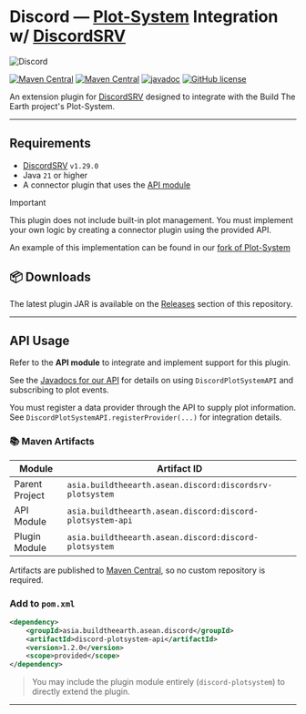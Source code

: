# Discord — [Plot-System](https://github.com/ASEAN-Build-The-Earth/Plot-System) Integration w/ [DiscordSRV](https://github.com/DiscordSRV/DiscordSRV)
![Discord](https://img.shields.io/discord/690908396404080650?style=flat&logo=discord&label=Discord&labelColor=E0E3FF&color=5865F2)

[![Maven Central](https://img.shields.io/maven-central/v/asia.buildtheearth.asean.discord/discordsrv-plotsystem?label=Plugin)](https://central.sonatype.com/artifact/asia.buildtheearth.asean.discord/discord-plotsystem)
[![Maven Central](https://img.shields.io/maven-central/v/asia.buildtheearth.asean.discord/discordsrv-plotsystem?label=API)](https://central.sonatype.com/artifact/asia.buildtheearth.asean.discord/discord-plotsystem)
[![javadoc](https://javadoc.io/badge2/asia.buildtheearth.asean.discord/discordsrv-plotsystem/javadoc.svg)](https://javadoc.io/doc/asia.buildtheearth.asean.discord/discord-plotsystem-api)
[![GitHub license](https://img.shields.io/github/license/ASEAN-Build-The-Earth/discordsrv-plotsystem)](https://github.com/ASEAN-Build-The-Earth/discordsrv-plotsystem/blob/main/LICENSE)

An extension plugin for [DiscordSRV](https://github.com/DiscordSRV/DiscordSRV) designed to integrate with the Build The Earth project's Plot-System.

---

## Requirements

- [DiscordSRV](https://modrinth.com/plugin/discordsrv) `v1.29.0`
- Java `21` or higher
- A connector plugin that uses the [API module](#api-usage)

> [!IMPORTANT]
> This plugin does not include built-in plot management. You must implement your own logic by creating a connector plugin using the provided API.
>
> An example of this implementation can be found in our [fork of Plot-System](https://github.com/ASEAN-Build-The-Earth/Plot-System)


## 📦 Downloads

The latest plugin JAR is available on the [Releases](https://github.com/ASEAN-Build-The-Earth/discordsrv-plotsystem/releases/) section of this repository.

---

## API Usage

Refer to the **API module** to integrate and implement support for this plugin.

See the [Javadocs for our API](https://javadoc.io/doc/asia.buildtheearth.asean.discord/discord-plotsystem-api) for details on using `DiscordPlotSystemAPI` and subscribing to plot events.

You must register a data provider through the API to supply plot information.  
See `DiscordPlotSystemAPI.registerProvider(...)` for integration details.

### 📚 Maven Artifacts

| Module         | Artifact ID                                               |
|----------------|-----------------------------------------------------------|
| Parent Project | `asia.buildtheearth.asean.discord:discordsrv-plotsystem`  |
| API Module     | `asia.buildtheearth.asean.discord:discord-plotsystem-api` |
| Plugin Module  | `asia.buildtheearth.asean.discord:discord-plotsystem`     |

Artifacts are published to [Maven Central](https://central.sonatype.com/search?q=asia.buildtheearth.asean.discord), so no custom repository is required.

### Add to `pom.xml`

```xml
<dependency>
    <groupId>asia.buildtheearth.asean.discord</groupId>
    <artifactId>discord-plotsystem-api</artifactId>
    <version>1.2.0</version>
    <scope>provided</scope>
</dependency>
```

> You may include the plugin module entirely (`discord-plotsystem`) to directly extend the plugin.

---